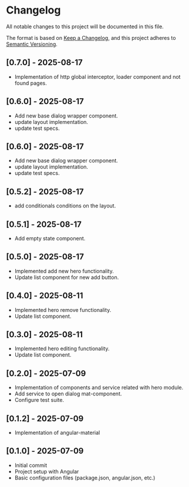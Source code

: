 # Changelog

All notable changes to this project will be documented in this file.

The format is based on [Keep a Changelog](https://keepachangelog.com/en/1.0.0/),
and this project adheres to [Semantic Versioning](https://semver.org/spec/v2.0.0.html).

## [0.7.0] - 2025-08-17

- Implementation of http global interceptor, loader component and not found pages.

## [0.6.0] - 2025-08-17

- Add new base dialog wrapper component.
- update layout implementation.
- update test specs.

## [0.6.0] - 2025-08-17

- Add new base dialog wrapper component.
- update layout implementation.
- update test specs.

## [0.5.2] - 2025-08-17

- add conditionals conditions on the layout.

## [0.5.1] - 2025-08-17

- Add empty state component.

## [0.5.0] - 2025-08-17

- Implemented add new hero functionality.
- Update list component for new add button.

## [0.4.0] - 2025-08-11

- Implemented hero remove functionality.
- Update list component.

## [0.3.0] - 2025-08-11

- Implemented hero editing functionality.
- Update list component.

## [0.2.0] - 2025-07-09

- Implementation of components and service related with hero module.
- Add service to open dialog mat-component.
- Configure test suite.

## [0.1.2] - 2025-07-09

- Implementation of angular-material

## [0.1.0] - 2025-07-09

- Initial commit
- Project setup with Angular
- Basic configuration files (package.json, angular.json, etc.)
